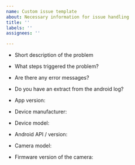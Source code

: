 ```yaml
---
name: Custom issue template
about: Necessary information for issue handling
title: ''
labels: ''
assignees: ''

---
```


- Short description of the problem
- What steps triggered the problem?
- Are there any error messages?
- Do you have an extract from the android log?

- App version: 
- Device manufacturer: 
- Device model: 
- Android API / version: 
- Camera model: 
- Firmware version of the camera:
